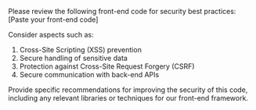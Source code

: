 Please review the following front-end code for security best practices:
[Paste your front-end code]

Consider aspects such as:
1. Cross-Site Scripting (XSS) prevention
2. Secure handling of sensitive data
3. Protection against Cross-Site Request Forgery (CSRF)
4. Secure communication with back-end APIs

Provide specific recommendations for improving the security of this code, including any relevant libraries or techniques for our front-end framework.